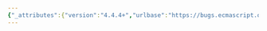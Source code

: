 ```yaml
---
{"_attributes":{"version":"4.4.4+","urlbase":"https://bugs.ecmascript.org/","maintainer":"dherman@mozilla.com"},"bug":{"bug_id":4439,"creation_ts":"2015-08-20 08:36:00 -0700","short_desc":"A.2: BindingIdentifier production has wrong paragraph style","delta_ts":"2015-08-20 08:37:30 -0700","product":"ECMA-262 Edition 6","component":"editorial issues","version":"unspecified","rep_platform":"All","op_sys":"All","bug_status":"CONFIRMED","priority":"Normal","bug_severity":"enhancement","blocked":4438,"everconfirmed":true,"reporter":{"uid":"allen","name":"Allen Wirfs-Brock"},"assigned_to":{"uid":"allen","name":"Allen Wirfs-Brock"},"long_desc":{"commentid":14599,"comment_count":0,"who":{"uid":"allen","name":"Allen Wirfs-Brock"},"bug_when":"2015-08-20 08:36:09 -0700","thetext":"the line \n\nBindingIdentifier[Yield] :\n\nneeds to have the SyntaxRule style applied to it"}}}
---
```

